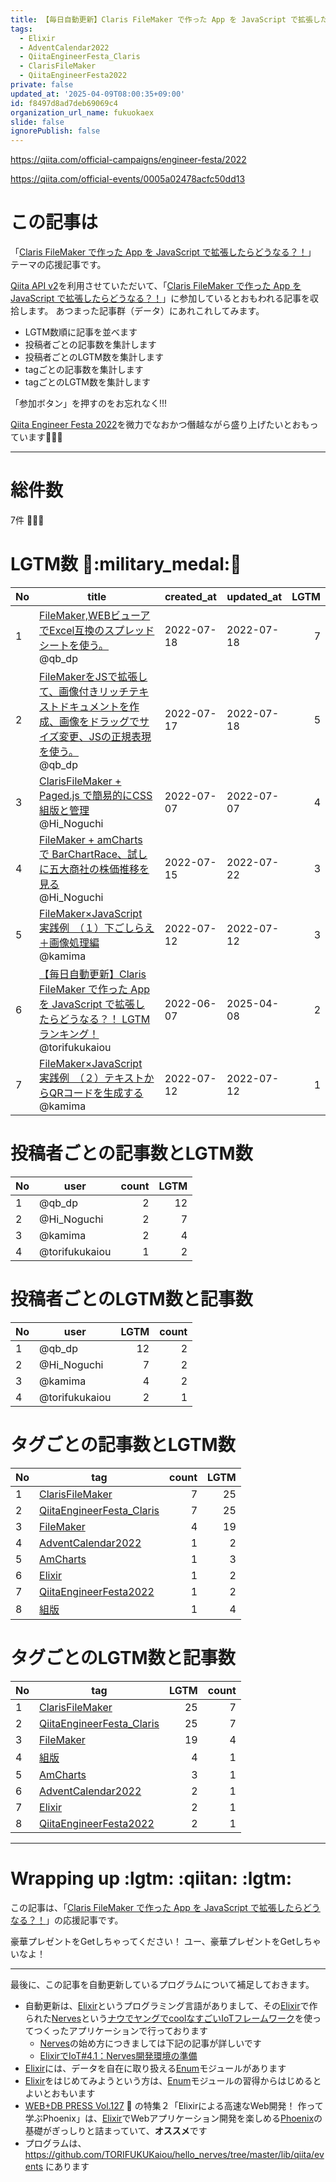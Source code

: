 ```yaml
---
title: 【毎日自動更新】Claris FileMaker で作った App を JavaScript で拡張したらどうなる？！ LGTMランキング！
tags:
  - Elixir
  - AdventCalendar2022
  - QiitaEngineerFesta_Claris
  - ClarisFileMaker
  - QiitaEngineerFesta2022
private: false
updated_at: '2025-04-09T08:00:35+09:00'
id: f8497d8ad7deb69069c4
organization_url_name: fukuokaex
slide: false
ignorePublish: false
---
```

https://qiita.com/official-campaigns/engineer-festa/2022

https://qiita.com/official-events/0005a02478acfc50dd13

# この記事は

「[Claris FileMaker で作った App を JavaScript で拡張したらどうなる？！](https://qiita.com/official-events/0005a02478acfc50dd13)」
テーマの応援記事です。

[Qiita API v2](https://qiita.com/api/v2/docs)を利用させていただいて、「[Claris FileMaker で作った App を JavaScript で拡張したらどうなる？！](https://qiita.com/official-events/0005a02478acfc50dd13)」に参加しているとおもわれる記事を収拾します。
あつまった記事群（データ）にあれこれしてみます。

- LGTM数順に記事を並べます
- 投稿者ごとの記事数を集計します
- 投稿者ごとのLGTM数を集計します
- tagごとの記事数を集計します
- tagごとのLGTM数を集計します

「参加ボタン」を押すのをお忘れなく!!!

[Qiita Engineer Festa 2022](https://qiita.com/official-campaigns/engineer-festa/2022)を微力でなおかつ僭越ながら盛り上げたいとおもっています:rocket::rocket::rocket:

---

# 総件数
7件 :tada::tada::tada:

# LGTM数 :confetti_ball::military_medal::confetti_ball:
|No|title|created_at|updated_at|LGTM|
|---|---|---|---|---:|
|1|[FileMaker,WEBビューアでExcel互換のスプレッドシートを使う。](https://qiita.com/qb_dp/items/01c4070d16ed6586c93a)<br>@qb_dp|2022-07-18|2022-07-18|7|
|2|[FileMakerをJSで拡張して、画像付きリッチテキストドキュメントを作成、画像をドラッグでサイズ変更、JSの正規表現を使う。](https://qiita.com/qb_dp/items/9213baf8dbfc066878ae)<br>@qb_dp|2022-07-17|2022-07-18|5|
|3|[ClarisFileMaker + Paged.js で簡易的にCSS組版と管理](https://qiita.com/Hi_Noguchi/items/f32c5557581b8bbf8595)<br>@Hi_Noguchi|2022-07-07|2022-07-07|4|
|4|[FileMaker + amCharts で BarChartRace、試しに五大商社の株価推移を見る](https://qiita.com/Hi_Noguchi/items/c1cbd8f2b1c02653a9ed)<br>@Hi_Noguchi|2022-07-15|2022-07-22|3|
|5|[FileMaker×JavaScript 実践例　（１）下ごしらえ＋画像処理編](https://qiita.com/kamima/items/d4a99c106f028d53d682)<br>@kamima|2022-07-12|2022-07-12|3|
|6|[【毎日自動更新】Claris FileMaker で作った App を JavaScript で拡張したらどうなる？！ LGTMランキング！](https://qiita.com/torifukukaiou/items/f8497d8ad7deb69069c4)<br>@torifukukaiou|2022-06-07|2025-04-08|2|
|7|[FileMaker×JavaScript 実践例　（２）テキストからQRコードを生成する](https://qiita.com/kamima/items/7a0bc3bf28ea03645bad)<br>@kamima|2022-07-12|2022-07-12|1|


# 投稿者ごとの記事数とLGTM数
|No|user|count|LGTM|
|---|---|---:|---:|
|1|@qb_dp|2|12|
|2|@Hi_Noguchi|2|7|
|3|@kamima|2|4|
|4|@torifukukaiou|1|2|


# 投稿者ごとのLGTM数と記事数
|No|user|LGTM|count|
|---|---|---:|---:|
|1|@qb_dp|12|2|
|2|@Hi_Noguchi|7|2|
|3|@kamima|4|2|
|4|@torifukukaiou|2|1|


# タグごとの記事数とLGTM数
|No|tag|count|LGTM|
|---|---|---:|---:|
|1|[ClarisFileMaker](https://qiita.com/tags/ClarisFileMaker)|7|25|
|2|[QiitaEngineerFesta_Claris](https://qiita.com/tags/QiitaEngineerFesta_Claris)|7|25|
|3|[FileMaker](https://qiita.com/tags/FileMaker)|4|19|
|4|[AdventCalendar2022](https://qiita.com/tags/AdventCalendar2022)|1|2|
|5|[AmCharts](https://qiita.com/tags/AmCharts)|1|3|
|6|[Elixir](https://qiita.com/tags/Elixir)|1|2|
|7|[QiitaEngineerFesta2022](https://qiita.com/tags/QiitaEngineerFesta2022)|1|2|
|8|[組版](https://qiita.com/tags/組版)|1|4|


# タグごとのLGTM数と記事数
|No|tag|LGTM|count|
|---|---|---:|---:|
|1|[ClarisFileMaker](https://qiita.com/tags/ClarisFileMaker)|25|7|
|2|[QiitaEngineerFesta_Claris](https://qiita.com/tags/QiitaEngineerFesta_Claris)|25|7|
|3|[FileMaker](https://qiita.com/tags/FileMaker)|19|4|
|4|[組版](https://qiita.com/tags/組版)|4|1|
|5|[AmCharts](https://qiita.com/tags/AmCharts)|3|1|
|6|[AdventCalendar2022](https://qiita.com/tags/AdventCalendar2022)|2|1|
|7|[Elixir](https://qiita.com/tags/Elixir)|2|1|
|8|[QiitaEngineerFesta2022](https://qiita.com/tags/QiitaEngineerFesta2022)|2|1|


---

# Wrapping up :lgtm: :qiitan: :lgtm:

この記事は、「[Claris FileMaker で作った App を JavaScript で拡張したらどうなる？！](https://qiita.com/official-events/0005a02478acfc50dd13)」の応援記事です。

豪華プレゼントをGetしちゃってください！
ユー、豪華プレゼントをGetしちゃいなよ！

---

最後に、この記事を自動更新しているプログラムについて補足しておきます。

- 自動更新は、[Elixir](https://elixir-lang.org/)というプログラミング言語がありまして、その[Elixir](https://elixir-lang.org/)で作られた[Nerves](https://www.nerves-project.org/)という[ナウでヤングでcoolなすごいIoTフレームワーク](https://www.slideshare.net/takasehideki/elixiriotcoolnerves-236780506)を使ってつくったアプリケーションで行っております
  - [Nerves](https://www.nerves-project.org/)の始め方につきましては下記の記事が詳しいです
  - [ElixirでIoT#4.1：Nerves開発環境の準備](https://qiita.com/takasehideki/items/88dda57758051d45fcf9)
- [Elixir](https://elixir-lang.org/)には、データを自在に取り扱える[Enum](https://hexdocs.pm/elixir/Enum.html)モジュールがあります
- [Elixir](https://elixir-lang.org/)をはじめてみようという方は、[Enum](https://hexdocs.pm/elixir/Enum.html)モジュールの習得からはじめるとよいとおもいます
- [WEB+DB PRESS Vol.127](https://gihyo.jp/magazine/wdpress/archive/2022/vol127) :book: の特集２「Elixirによる高速なWeb開発！ 作って学ぶPhoenix」は、[Elixir](https://elixir-lang.org/)でWebアプリケーション開発を楽しめる[Phoenix](https://www.phoenixframework.org/)の基礎がぎっしりと詰まっていて、**オススメ**です
- プログラムは、 https://github.com/TORIFUKUKaiou/hello_nerves/tree/master/lib/qiita/events にあります

